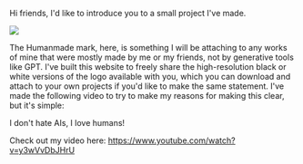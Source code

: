 Hi friends, I'd like to introduce you to a small project I've made.

![](docs/automatic-logo.svg)

The Humanmade mark, here, is something I will be attaching to any works of mine that were mostly made by me or my friends, not by generative tools like GPT. I've built this website to freely share the high-resolution black or white versions of the logo available with you, which you can download and attach to your own projects if you'd like to make the same statement.
I've made the following video to try to make my reasons for making this clear, but it's simple:

I don't hate AIs,
I love humans!

Check out my video here: https://www.youtube.com/watch?v=y3wVvDbJHrU
